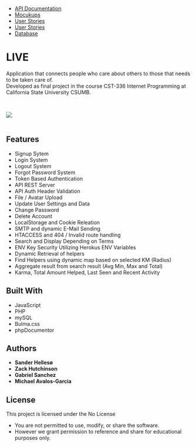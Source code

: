 <ul>
  <li><a href ="https://demoliveapp.herokuapp.com/docs/api/" target="_blank">API Documentation</a></li>
  <li><a href ="https://github.com/sanderhelleso/live/blob/master/mockups/README.md" target="_blank">Mocukups</a></li>
  <li><a href ="https://github.com/sanderhelleso/live/blob/master/screenshots/README.md" target="_blank">User Stories</a></li>
  <li><a href ="https://github.com/sanderhelleso/live/blob/master/mockups/Live%252FUserstroy.pdf" target="_blank">User Stories</a></li>
  <li><a href ="https://github.com/sanderhelleso/live/blob/master/database/README.md" target="_blank">Database</a></li>
</ul>

# LIVE

Application that connects people who care about others to those that needs to be taken care of.<br>
Developed as final project in the course CST-336 Internet Programming at California State University CSUMB.
<br>

<br>

<img src="https://github.com/sanderhelleso/live/blob/master/public/img/readme/preview.gif"></img>
<br>
<br>


## Features
* Signup Sytem
* Login System
* Logout System
* Forgot Password System
* Token Based Authentication
* API REST Server
* API Auth Header Validation
* File / Avatar Upload
* Update User Settings and Data
* Change Password
* Delete Account
* LocalStorage and Cookie Releation
* SMTP and dynamic E-Mail Sending
* HTACCESS and 404 / Invalid route handling
* Search and Display Depending on Terms
* ENV Key Security Utilizing Herokus ENV Variables
* Dynamic Retrieval of helpers
* Find Helpers using dynamic map based on selected KM (Radius)
* Aggregate result from search result (Avg Min, Max and Total)
* Karma, Total Amount Helped, Last Seen and Recent Activity


## Built With

* JavaScript
* PHP
* mySQL
* Bulma.css
* phpDocumentor

## Authors

* **Sander Hellesø**
* **Zack Hutchinson**
* **Gabriel Sanchez**
* **Michael Avalos-Garcia**

## License

This project is licensed under the No License
 * You are not permitted to use, modify, or share the software. 
 * However we grant permission to reference and share for educational purposes only.
